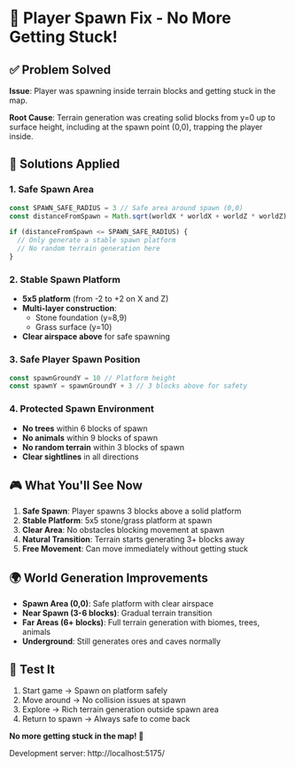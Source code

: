 # 🚀 Player Spawn Fix - No More Getting Stuck!

## ✅ **Problem Solved**

**Issue**: Player was spawning inside terrain blocks and getting stuck in the map.

**Root Cause**: Terrain generation was creating solid blocks from y=0 up to surface height, including at the spawn point (0,0), trapping the player inside.

## 🔧 **Solutions Applied**

### 1. **Safe Spawn Area**
```typescript
const SPAWN_SAFE_RADIUS = 3 // Safe area around spawn (0,0)
const distanceFromSpawn = Math.sqrt(worldX * worldX + worldZ * worldZ)

if (distanceFromSpawn <= SPAWN_SAFE_RADIUS) {
  // Only generate a stable spawn platform
  // No random terrain generation here
}
```

### 2. **Stable Spawn Platform**
- **5x5 platform** (from -2 to +2 on X and Z)
- **Multi-layer construction**:
  - Stone foundation (y=8,9)
  - Grass surface (y=10)
- **Clear airspace above** for safe spawning

### 3. **Safe Player Spawn Position**
```typescript
const spawnGroundY = 10 // Platform height
const spawnY = spawnGroundY + 3 // 3 blocks above for safety
```

### 4. **Protected Spawn Environment**
- **No trees** within 6 blocks of spawn
- **No animals** within 9 blocks of spawn  
- **No random terrain** within 3 blocks of spawn
- **Clear sightlines** in all directions

## 🎮 **What You'll See Now**

1. **Safe Spawn**: Player spawns 3 blocks above a solid platform
2. **Stable Platform**: 5x5 stone/grass platform at spawn
3. **Clear Area**: No obstacles blocking movement at spawn
4. **Natural Transition**: Terrain starts generating 3+ blocks away
5. **Free Movement**: Can move immediately without getting stuck

## 🌍 **World Generation Improvements**

- **Spawn Area (0,0)**: Safe platform with clear airspace
- **Near Spawn (3-6 blocks)**: Gradual terrain transition
- **Far Areas (6+ blocks)**: Full terrain generation with biomes, trees, animals
- **Underground**: Still generates ores and caves normally

## 🎯 **Test It**

1. Start game → Spawn on platform safely
2. Move around → No collision issues at spawn
3. Explore → Rich terrain generation outside spawn area
4. Return to spawn → Always safe to come back

**No more getting stuck in the map! 🎉**

Development server: http://localhost:5175/